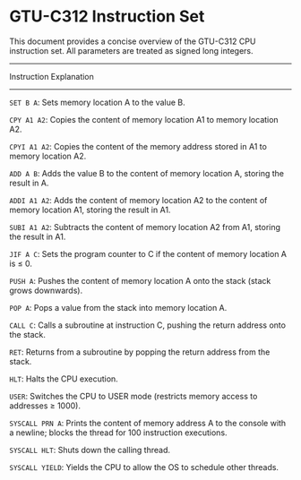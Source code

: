 # GTU-C312 Instruction Set

This document provides a concise overview of the GTU-C312 CPU instruction set. All parameters are treated as signed long integers.

___



Instruction	Explanation

___



`SET B A`: Sets memory location A to the value B.

`CPY A1 A2`: Copies the content of memory location A1 to memory location A2.

`CPYI A1 A2`: Copies the content of the memory address stored in A1 to memory location A2.

`ADD A B`: Adds the value B to the content of memory location A, storing the result in A.

`ADDI A1 A2`: Adds the content of memory location A2 to the content of memory location A1, storing the result in A1.

`SUBI A1 A2`: Subtracts the content of memory location A2 from A1, storing the result in A1.

`JIF A C`: Sets the program counter to C if the content of memory location A is ≤ 0.

`PUSH A`: Pushes the content of memory location A onto the stack (stack grows downwards).

`POP A`: Pops a value from the stack into memory location A.

`CALL C`: Calls a subroutine at instruction C, pushing the return address onto the stack.

`RET`: Returns from a subroutine by popping the return address from the stack.

`HLT`: Halts the CPU execution.

`USER`: Switches the CPU to USER mode (restricts memory access to addresses ≥ 1000).

`SYSCALL PRN A`: Prints the content of memory address A to the console with a newline; blocks the thread for 100 instruction executions.

`SYSCALL HLT`: Shuts down the calling thread.

`SYSCALL YIELD`: Yields the CPU to allow the OS to schedule other threads.
